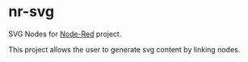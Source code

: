 nr-svg
======

SVG Nodes for [Node-Red](http://nodered.org/) project.

This project allows the user to generate svg content by linking nodes.
  

